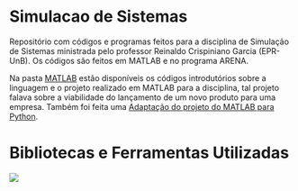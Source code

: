 # Simulacao de Sistemas
 Repositório com códigos e programas feitos para a disciplina de Simulação de Sistemas ministrada pelo professor Reinaldo Crispiniano Garcia (EPR-UnB). Os códigos são feitos em MATLAB e no programa ARENA.
 
Na pasta [MATLAB](https://github.com/luizmarioags/Simulacao-de-Sistemas/tree/main/MATLAB) estão disponíveis os códigos introdutórios sobre a linguagem e o projeto realizado em MATLAB para a disciplina, tal projeto falava sobre a viabilidade do lançamento de um novo produto para uma empresa. 
Também foi feita uma [Adaptação do projeto do MATLAB para Python](https://github.com/luizmarioags/Simulacao-de-Sistemas/blob/main/Projeto_Simula%C3%A7%C3%A3o_de_Sistemas.ipynb).

# Bibliotecas e Ferramentas Utilizadas
<img src="https://img.shields.io/badge/Numpy-4F0599?style=for-the-badge&logo=numpy&logoColor=white" />

